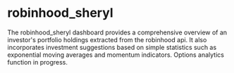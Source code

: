 # robinhood_sheryl
The robinhood_sheryl dashboard provides a comprehensive overview of an investor's portfolio holdings extracted from the robinhood api. It also incorporates investment suggestions based on simple statistics such as exponential moving averages and momentum indicators. Options analytics function in progress.
